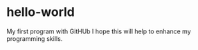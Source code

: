 # hello-world
My first program with GitHUb
I hope this will help to enhance my programming skills.

